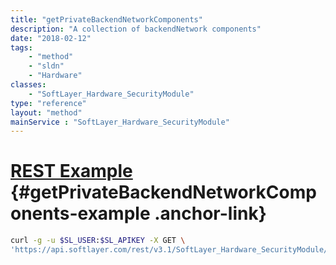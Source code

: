 ```yaml
---
title: "getPrivateBackendNetworkComponents"
description: "A collection of backendNetwork components"
date: "2018-02-12"
tags:
    - "method"
    - "sldn"
    - "Hardware"
classes:
    - "SoftLayer_Hardware_SecurityModule"
type: "reference"
layout: "method"
mainService : "SoftLayer_Hardware_SecurityModule"
---
```


# [REST Example](#getPrivateBackendNetworkComponents-example) <a href="/article/rest/"><i class="fas fa-question"></i></a> {#getPrivateBackendNetworkComponents-example .anchor-link} 
```bash
curl -g -u $SL_USER:$SL_APIKEY -X GET \
'https://api.softlayer.com/rest/v3.1/SoftLayer_Hardware_SecurityModule/{SoftLayer_Hardware_SecurityModuleID}/getPrivateBackendNetworkComponents'
```
